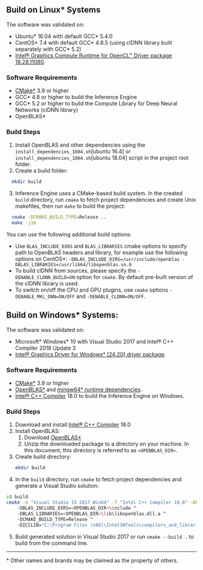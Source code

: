 ## Build on Linux\* Systems

The software was validated on:
- Ubuntu\* 16.04 with default GCC\* 5.4.0
- CentOS\* 7.4 with default GCC\* 4.8.5 (using clDNN library built separately with GCC\* 5.2)
- [Intel® Graphics Compute Runtime for OpenCL™ Driver package 18.28.11080](https://github.com/intel/compute-runtime/releases/tag/18.28.11080).

### Software Requirements
- [CMake\*](https://cmake.org/download/) 3.9 or higher
- GCC\* 4.8 or higher to build the Inference Engine
- GCC\* 5.2 or higher to build the Compute Library for Deep Neural Networks (clDNN library)
- OpenBLAS\*

### Build Steps
1. Install OpenBLAS and other dependencies using the `install_dependencies_1604.sh`[ubuntu 16.4] or `install_dependencies_1804.sh`[ubuntu 18.04] script in the project root folder.
2. Create a build folder:
```sh
  mkdir build
```
3. Inference Engine uses a CMake-based build system. In the created `build` directory, run `cmake` to fetch project dependencies and create Unix makefiles, then run `make` to build the project:
```sh
  cmake -DCMAKE_BUILD_TYPE=Release ..
  make -j16
```
You can use the following additional build options:
- Use `BLAS_INCLUDE_DIRS` and `BLAS_LIBRARIES` cmake options to specify path to OpenBLAS headers and library, for example use the following options on CentOS\*: `-DBLAS_INCLUDE_DIRS=/usr/include/openblas -DBLAS_LIBRARIES=/usr/lib64/libopenblas.so.0`
- To build clDNN from sources, please specify the `-DENABLE_CLDNN_BUILD=ON` option for `cmake`. By default pre-built version of the clDNN library is used. 
- To switch on/off the CPU and GPU plugins, use `cmake` options `-DENABLE_MKL_DNN=ON/OFF` and `-DENABLE_CLDNN=ON/OFF`.

## Build on Windows\* Systems:

The software was validated on:
- Microsoft\* Windows\* 10 with Visual Studio 2017 and Intel® C++ Compiler 2018 Update 3
- [Intel® Graphics Driver for Windows* [24.20] driver package](https://downloadcenter.intel.com/download/27803/Graphics-Intel-Graphics-Driver-for-Windows-10?v=t).

### Software Requirements
- [CMake\*](https://cmake.org/download/) 3.9 or higher
- [OpenBLAS\*](https://sourceforge.net/projects/openblas/files/v0.2.14/OpenBLAS-v0.2.14-Win64-int64.zip/download) and [mingw64\* runtime dependencies](https://sourceforge.net/projects/openblas/files/v0.2.14/mingw64_dll.zip/download).
- [Intel® C++ Compiler](https://software.intel.com/en-us/intel-parallel-studio-xe) 18.0 to build the Inference Engine on Windows.

### Build Steps
1. Download and install [Intel® C++ Compiler](https://software.intel.com/en-us/intel-parallel-studio-xe) 18.0
2. Install OpenBLAS:
    1. Download [OpenBLAS\*](https://sourceforge.net/projects/openblas/files/v0.2.14/OpenBLAS-v0.2.14-Win64-int64.zip/download)
    2. Unzip the downloaded package to a directory on your machine. In this document, this directory is referred to as `<OPENBLAS_DIR>`.
3. Create build directory:
    ```sh
    mkdir build
    ```
4. In the `build` directory, run `cmake` to fetch project dependencies and generate a Visual Studio solution:
```sh
cd build
cmake -G "Visual Studio 15 2017 Win64" -T "Intel C++ Compiler 18.0" -DOS_FOLDER=ON ^
    -DBLAS_INCLUDE_DIRS=<OPENBLAS_DIR>\include ^
    -DBLAS_LIBRARIES=<OPENBLAS_DIR>\lib\libopenblas.dll.a ^
    -DCMAKE_BUILD_TYPE=Release ^
    -DICCLIB="C:\Program Files (x86)\IntelSWTools\compilers_and_libraries_2018\windows\compiler\lib" ..
```

5. Build generated solution in Visual Studio 2017 or run `cmake --build .` to build from the command line.

---
\* Other names and brands may be claimed as the property of others.
